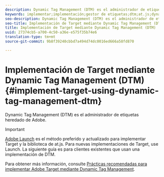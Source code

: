 ```yaml
---
description: Dynamic Tag Management (DTM) es el administrador de etiquetas heredado de Adobe.
keywords: implementar;implementación;gestor de etiquetas;dtm;at.js;dynamic tag management
seo-description: Dynamic Tag Management (DTM) es el administrador de etiquetas heredado de Adobe.
seo-title: Implementación de Target mediante Dynamic Tag Management (DTM)
title: Implementación de Target mediante Dynamic Tag Management (DTM)
uuid: 27374cb5-a700-4c50-a36e-e575f35b74e6
translation-type: tm+mt
source-git-commit: 9b8f39240cbbd7a494d74dc0016ed666a58fd870

---
```



# Implementación de Target mediante Dynamic Tag Management (DTM){#implement-target-using-dynamic-tag-management-dtm}

Dynamic Tag Management (DTM) es el administrador de etiquetas heredado de Adobe.

>[!IMPORTANT]
>
>[Adobe Launch](../../../c-implementing-target/c-implementing-target-for-client-side-web/how-to-deployatjs/cmp-implementing-target-using-adobe-launch.md#topic_5234DDAEB0834333BD6BA1B05892FC25) es el método preferido y actualizado para implementar Target y la biblioteca de at.js. Para nuevas implementaciones de Target, use Launch. La siguiente guía es para clientes existentes que usan una implementación de DTM.

Para obtener más información, consulte [Prácticas recomendadas para implementar Adobe Target mediante Dynamic Tag Management](https://marketing.adobe.com/resources/help/en_US/dtm/target/).
